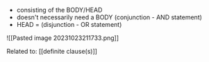 - consisting of the BODY/HEAD
- doesn't necessarily need a BODY (conjunction - AND statement)
- HEAD = (disjunction - OR statement)

![[Pasted image 20231023211733.png]]

Related to: [[definite clause(s)]]